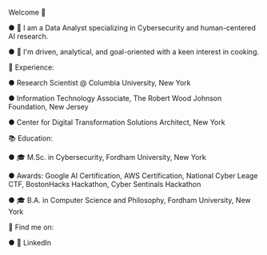Welcome 👋

●  🔭 I am a Data Analyst specializing in Cybersecurity and human-centered AI research. 

●  🍳 I'm driven, analytical, and goal-oriented with a keen interest in cooking.

💼 Experience:

●   Research Scientist @ Columbia University, New York

●   Information Technology Associate, The Robert Wood Johnson Foundation, New Jersey

●   Center for Digital Transformation Solutions Architect, New York

📚 Education:

●   🎓 M.Sc. in Cybersecurity, Fordham University, New York

●   Awards: Google AI Certification, AWS Certification, National Cyber Leage CTF, BostonHacks Hackathon, Cyber Sentinals Hackathon        

●   🎓 B.A. in Computer Science and Philosophy, Fordham University, New York

🔎 Find me on:

●   👔 LinkedIn
